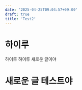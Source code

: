 ```yaml
---
date: '2025-04-25T09:04:57+09:00'
draft: true
title: 'Test2'
---
```

# 하이루
하이루 하이루
새로운 글이야

# 새로운 글 테스트야
